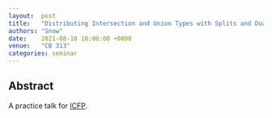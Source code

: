 ```yaml
---
layout:  post
title:   "Distributing Intersection and Union Types with Splits and Duality"
authors: "Snow"
date:    2021-08-10 10:00:00 +0800
venue:   "CB 313"
categories: seminar
---
```


## Abstract

A practice talk for [ICFP](https://icfp21.sigplan.org/details/icfp-2021-papers/28/Distributing-Intersection-and-Union-Types-with-Splits-and-Duality-Functional-Pearl-).
